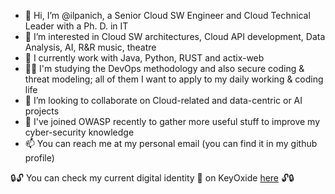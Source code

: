 - 👋 Hi, I’m @ilpanich, a Senior Cloud SW Engineer and Cloud Technical Leader with a Ph. D. in IT
- 👀 I’m interested in Cloud SW architectures, Cloud API development, Data Analysis, AI, R&R music, theatre
- 🌱 I currently work with Java, Python, RUST and actix-web
- 👨‍🏫 I'm studying the DevOps methodology and also secure coding & threat modeling; all of them I want to apply to my daily working & coding life
- 💞️ I’m looking to collaborate on Cloud-related and data-centric or AI projects
- 🐝 I've joined OWASP recently to gather more useful stuff to improve my cyber-security knowledge 
- 📫 You can reach me at my personal email (you can find it in my github profile)

🔒🔓 You can check my current digital identity 🔑 on KeyOxide [here](https://keyoxide.org/46AFC08B771CC69FEEF59941E2DF6A1922040E6A) 🔓🔒

<!---
ilpanich/ilpanich is a ✨ special ✨ repository because its `README.md` (this file) appears on your GitHub profile.
You can click the Preview link to take a look at your changes.
--->
